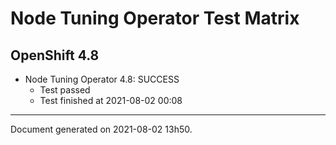 
Node Tuning Operator Test Matrix
================================

OpenShift 4.8
-------------


* Node Tuning Operator 4.8: SUCCESS
  - Test passed
  - Test finished at 2021-08-02 00:08


---
Document generated on 2021-08-02 13h50.
